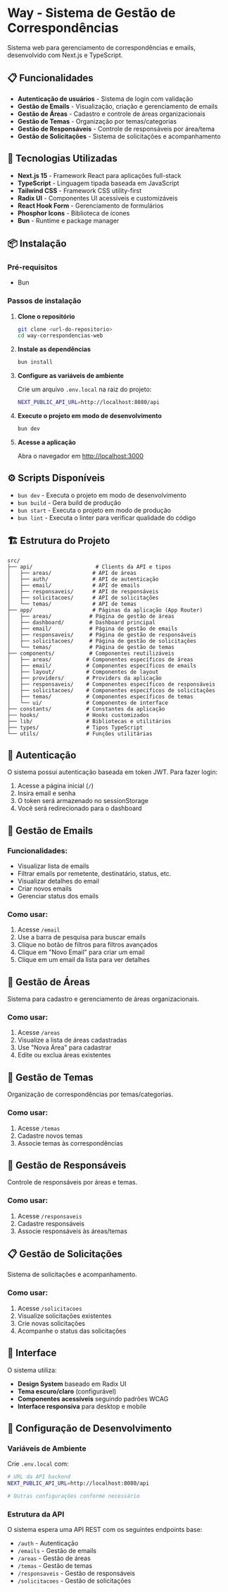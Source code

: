 # Way - Sistema de Gestão de Correspondências

Sistema web para gerenciamento de correspondências e emails, desenvolvido com Next.js e TypeScript.

## 📋 Funcionalidades

- **Autenticação de usuários** - Sistema de login com validação
- **Gestão de Emails** - Visualização, criação e gerenciamento de emails
- **Gestão de Áreas** - Cadastro e controle de áreas organizacionais
- **Gestão de Temas** - Organização por temas/categorias
- **Gestão de Responsáveis** - Controle de responsáveis por área/tema
- **Gestão de Solicitações** - Sistema de solicitações e acompanhamento

## 🚀 Tecnologias Utilizadas

- **Next.js 15** - Framework React para aplicações full-stack
- **TypeScript** - Linguagem tipada baseada em JavaScript
- **Tailwind CSS** - Framework CSS utility-first
- **Radix UI** - Componentes UI acessíveis e customizáveis
- **React Hook Form** - Gerenciamento de formulários
- **Phosphor Icons** - Biblioteca de ícones
- **Bun** - Runtime e package manager

## 📦 Instalação

### Pré-requisitos

- Bun

### Passos de instalação

1. **Clone o repositório**
   ```bash
   git clone <url-do-repositorio>
   cd way-correspondencias-web
   ```

2. **Instale as dependências**
   ```bash
   bun install
   ```

3. **Configure as variáveis de ambiente**
   
   Crie um arquivo `.env.local` na raiz do projeto:
   ```bash
   NEXT_PUBLIC_API_URL=http://localhost:8080/api
   ```

4. **Execute o projeto em modo de desenvolvimento**
   ```bash
   bun dev
   ```

5. **Acesse a aplicação**
   
   Abra o navegador em [http://localhost:3000](http://localhost:3000)

## ⚙️ Scripts Disponíveis

- `bun dev` - Executa o projeto em modo de desenvolvimento
- `bun build` - Gera build de produção
- `bun start` - Executa o projeto em modo de produção
- `bun lint` - Executa o linter para verificar qualidade do código

## 🏗️ Estrutura do Projeto

```
src/
├── api/                    # Clients da API e tipos
│   ├── areas/             # API de áreas
│   ├── auth/              # API de autenticação
│   ├── email/             # API de emails
│   ├── responsaveis/      # API de responsáveis
│   ├── solicitacoes/      # API de solicitações
│   └── temas/             # API de temas
├── app/                   # Páginas da aplicação (App Router)
│   ├── areas/            # Página de gestão de áreas
│   ├── dashboard/        # Dashboard principal
│   ├── email/            # Página de gestão de emails
│   ├── responsaveis/     # Página de gestão de responsáveis
│   ├── solicitacoes/     # Página de gestão de solicitações
│   └── temas/            # Página de gestão de temas
├── components/           # Componentes reutilizáveis
│   ├── areas/           # Componentes específicos de áreas
│   ├── email/           # Componentes específicos de emails
│   ├── layout/          # Componentes de layout
│   ├── providers/       # Providers da aplicação
│   ├── responsaveis/    # Componentes específicos de responsáveis
│   ├── solicitacoes/    # Componentes específicos de solicitações
│   ├── temas/           # Componentes específicos de temas
│   └── ui/              # Componentes de interface
├── constants/           # Constantes da aplicação
├── hooks/               # Hooks customizados
├── lib/                 # Bibliotecas e utilitários
├── types/               # Tipos TypeScript
└── utils/               # Funções utilitárias
```

## 🔐 Autenticação

O sistema possui autenticação baseada em token JWT. Para fazer login:

1. Acesse a página inicial (`/`)
2. Insira email e senha
3. O token será armazenado no sessionStorage
4. Você será redirecionado para o dashboard

## 📧 Gestão de Emails

### Funcionalidades:
- Visualizar lista de emails
- Filtrar emails por remetente, destinatário, status, etc.
- Visualizar detalhes do email
- Criar novos emails
- Gerenciar status dos emails

### Como usar:
1. Acesse `/email`
2. Use a barra de pesquisa para buscar emails
3. Clique no botão de filtros para filtros avançados
4. Clique em "Novo Email" para criar um email
5. Clique em um email da lista para ver detalhes

## 🏢 Gestão de Áreas

Sistema para cadastro e gerenciamento de áreas organizacionais.

### Como usar:
1. Acesse `/areas`
2. Visualize a lista de áreas cadastradas
3. Use "Nova Área" para cadastrar
4. Edite ou exclua áreas existentes

## 📑 Gestão de Temas

Organização de correspondências por temas/categorias.

### Como usar:
1. Acesse `/temas`
2. Cadastre novos temas
3. Associe temas às correspondências

## 👥 Gestão de Responsáveis

Controle de responsáveis por áreas e temas.

### Como usar:
1. Acesse `/responsaveis`
2. Cadastre responsáveis
3. Associe responsáveis às áreas/temas

## 📋 Gestão de Solicitações

Sistema de solicitações e acompanhamento.

### Como usar:
1. Acesse `/solicitacoes`
2. Visualize solicitações existentes
3. Crie novas solicitações
4. Acompanhe o status das solicitações

## 🎨 Interface

O sistema utiliza:
- **Design System** baseado em Radix UI
- **Tema escuro/claro** (configurável)
- **Componentes acessíveis** seguindo padrões WCAG
- **Interface responsiva** para desktop e mobile

## 🔧 Configuração de Desenvolvimento

### Variáveis de Ambiente

Crie `.env.local` com:

```bash
# URL da API backend
NEXT_PUBLIC_API_URL=http://localhost:8080/api

# Outras configurações conforme necessário
```

### Estrutura da API

O sistema espera uma API REST com os seguintes endpoints base:
- `/auth` - Autenticação
- `/emails` - Gestão de emails
- `/areas` - Gestão de áreas
- `/temas` - Gestão de temas
- `/responsaveis` - Gestão de responsáveis
- `/solicitacoes` - Gestão de solicitações
